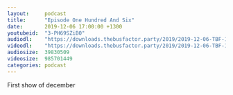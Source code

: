 ```yaml
---
layout:     podcast
title:      "Episode One Hundred And Six"
date:       2019-12-06 17:00:00 +1300
youtubeid:  "3-PH69SZiB0"
audiodl:    "https://downloads.thebusfactor.party/2019/2019-12-06-TBF-106.mp3"
videodl:    "https://downloads.thebusfactor.party/2019/2019-12-06-TBF-106.mp4"
audiosize:  39830509
videosize:  985701449
categories: podcast
---
```

First show of december
